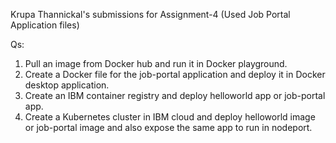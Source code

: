 Krupa Thannickal's submissions for Assignment-4
(Used Job Portal Application files)

Qs:
1. Pull an image from Docker hub and run it in Docker playground.  
2. Create a Docker file for the job-portal application and deploy it in Docker desktop application.  
3. Create an IBM container registry and deploy helloworld app or job-portal app.  
4. Create a Kubernetes cluster in IBM cloud and deploy helloworld image or job-portal image and also expose the same app to run in nodeport.
